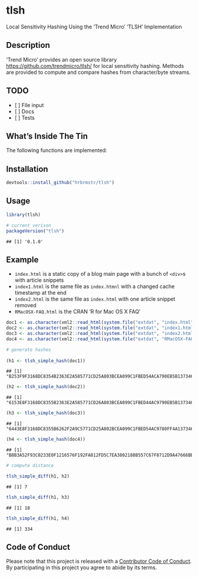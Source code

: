 
# tlsh

Local Sensitivity Hashing Using the ‘Trend Micro’ ‘TLSH’ Implementation

## Description

‘Trend Micro’ provides an open source library
<https://github.com/trendmicro/tlsh/> for local sensitivity hashing.
Methods are provided to compute and compare hashes from character/byte
streams.

## TODO

  - \[ \] File input
  - \[ \] Docs
  - \[ \] Tests

## What’s Inside The Tin

The following functions are implemented:

## Installation

``` r
devtools::install_github("hrbrmstr/tlsh")
```

## Usage

``` r
library(tlsh)

# current verison
packageVersion("tlsh")
```

    ## [1] '0.1.0'

## Example

  - `index.html` is a static copy of a blog main page with a bunch of
    `<div>`s with article snippets
  - `index1.html` is the same file as `index.htmnl` with a changed cache
    timestamp at the end
  - `index2.html` is the same file as `index.html` with one article
    snippet removed
  - `RMacOSX-FAQ.html` is the CRAN ‘R for Mac OS X
FAQ’

<!-- end list -->

``` r
doc1 <- as.character(xml2::read_html(system.file("extdat", "index.html", package="tlsh")))
doc2 <- as.character(xml2::read_html(system.file("extdat", "index1.html", package="tlsh")))
doc3 <- as.character(xml2::read_html(system.file("extdat", "index2.html", package="tlsh")))
doc4 <- as.character(xml2::read_html(system.file("extdat", "RMacOSX-FAQ.html", package="tlsh")))

# generate hashes
 
(h1 <- tlsh_simple_hash(doc1))
```

    ## [1] "B253F9F3168DC8354B2363E2A585771CD25A803BCEA099C1FBED54ACA790EB5B137346"

``` r
(h2 <- tlsh_simple_hash(doc2))
```

    ## [1] "6153E8F3168DC8355B2363E2A585771CD26A803BCEA099C1FBED44AC9790EB5B137346"

``` r
(h3 <- tlsh_simple_hash(doc3))
```

    ## [1] "6443E8F3168DC8355B6262F2A9C5771CD25A802BCEA099C1FBED54AC9780FF4A137346"

``` r
(h4 <- tlsh_simple_hash(doc4))
```

    ## [1] "B8B3A52F93C0233E0F1216576F192FA812FD5C7EA3802188B557C67F8712D9A47666BB"

``` r
# compute distance

tlsh_simple_diff(h1, h2)
```

    ## [1] 7

``` r
tlsh_simple_diff(h1, h3)
```

    ## [1] 18

``` r
tlsh_simple_diff(h1, h4)
```

    ## [1] 334

## Code of Conduct

Please note that this project is released with a [Contributor Code of
Conduct](CONDUCT.md). By participating in this project you agree to
abide by its terms.
